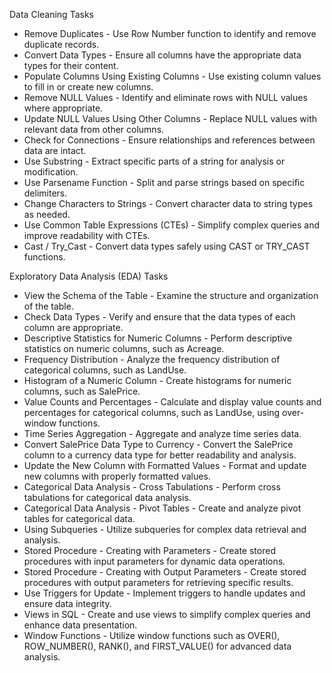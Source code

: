 Data Cleaning Tasks
* Remove Duplicates - Use Row Number function to identify and remove duplicate records.
* Convert Data Types - Ensure all columns have the appropriate data types for their content.
* Populate Columns Using Existing Columns - Use existing column values to fill in or create new columns.
* Remove NULL Values - Identify and eliminate rows with NULL values where appropriate.
* Update NULL Values Using Other Columns - Replace NULL values with relevant data from other columns.
* Check for Connections - Ensure relationships and references between data are intact.
* Use Substring - Extract specific parts of a string for analysis or modification.
* Use Parsename Function - Split and parse strings based on specific delimiters.
* Change Characters to Strings - Convert character data to string types as needed.
* Use Common Table Expressions (CTEs) - Simplify complex queries and improve readability with CTEs.
* Cast / Try_Cast - Convert data types safely using CAST or TRY_CAST functions.

Exploratory Data Analysis (EDA) Tasks
* View the Schema of the Table - Examine the structure and organization of the table.
* Check Data Types - Verify and ensure that the data types of each column are appropriate.
* Descriptive Statistics for Numeric Columns - Perform descriptive statistics on numeric columns, such as Acreage.
* Frequency Distribution - Analyze the frequency distribution of categorical columns, such as LandUse.
* Histogram of a Numeric Column - Create histograms for numeric columns, such as SalePrice.
* Value Counts and Percentages - Calculate and display value counts and percentages for categorical columns, such as LandUse, using over-window functions.
* Time Series Aggregation - Aggregate and analyze time series data.
* Convert SalePrice Data Type to Currency - Convert the SalePrice column to a currency data type for better readability and analysis.
* Update the New Column with Formatted Values - Format and update new columns with properly formatted values.
* Categorical Data Analysis - Cross Tabulations - Perform cross tabulations for categorical data analysis.
* Categorical Data Analysis - Pivot Tables - Create and analyze pivot tables for categorical data.
* Using Subqueries - Utilize subqueries for complex data retrieval and analysis.
* Stored Procedure - Creating with Parameters - Create stored procedures with input parameters for dynamic data operations.
* Stored Procedure - Creating with Output Parameters - Create stored procedures with output parameters for retrieving specific results.
* Use Triggers for Update - Implement triggers to handle updates and ensure data integrity.
* Views in SQL - Create and use views to simplify complex queries and enhance data presentation.
* Window Functions - Utilize window functions such as OVER(), ROW_NUMBER(), RANK(), and FIRST_VALUE() for advanced data analysis.


















